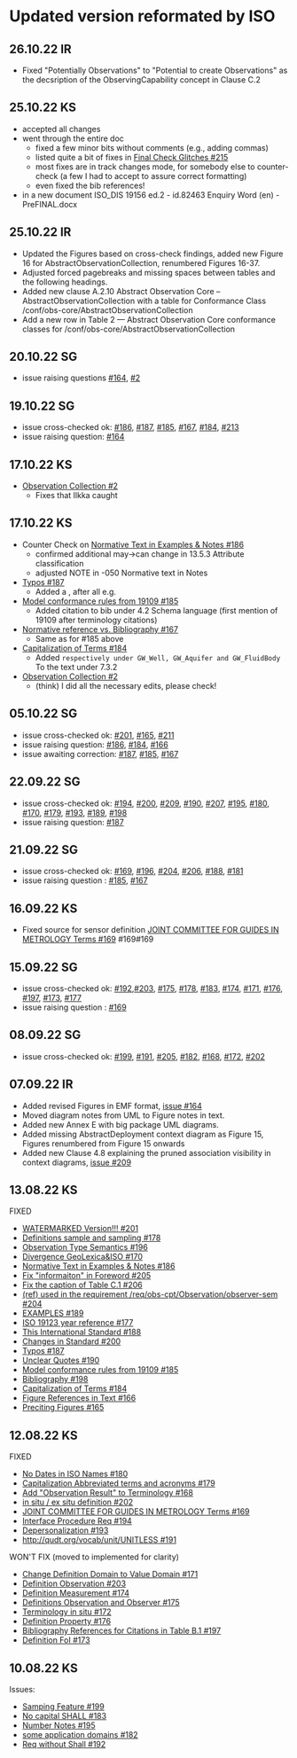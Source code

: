 # Updated version reformated by ISO

## 26.10.22 IR
- Fixed "Potentially Observations" to "Potential to create Observations" as the decsription of the ObservingCapability concept in Clause C.2

## 25.10.22 KS
- accepted all changes
- went through the entire doc
  - fixed a few minor bits without comments (e.g., adding commas)
  - listed quite a bit of fixes in [Final Check Glitches #215](https://github.com/opengeospatial/om-swg/issues/215)
  - most fixes are in track changes mode, for somebody else to counter-check (a few I had to accept to assure correct formatting)
  - even fixed the bib references!
- in a new document ISO_DIS 19156 ed.2 - id.82463 Enquiry Word (en) - PreFINAL.docx

## 25.10.22 IR
- Updated the Figures based on cross-check findings, added new Figure 16 for AbstractObservationCollection, renumbered Figures 16-37.
- Adjusted forced pagebreaks and missing spaces between tables and the following headings.
- Added new clause A.2.10 Abstract Observation Core – AbstractObservationCollection with a table for Conformance Class /conf/obs-core/AbstractObservationCollection
- Add a new row in Table 2 — Abstract Observation Core conformance classes for /conf/obs-core/AbstractObservationCollection

## 20.10.22 SG
- issue raising questions [#164](https://github.com/opengeospatial/om-swg/issues/164), [#2](https://github.com/opengeospatial/om-swg/issues/2)
## 19.10.22 SG
- issue cross-checked ok: [#186](https://github.com/opengeospatial/om-swg/issues/186), [#187](https://github.com/opengeospatial/om-swg/issues/187), [#185](https://github.com/opengeospatial/om-swg/issues/185), [#167](https://github.com/opengeospatial/om-swg/issues/167), [#184](https://github.com/opengeospatial/om-swg/issues/184), [#213](https://github.com/opengeospatial/om-swg/issues/213)
- issue raising question: [#164](https://github.com/opengeospatial/om-swg/issues/164)

## 17.10.22 KS
- [Observation Collection #2](https://github.com/opengeospatial/om-swg/issues/2)
  - Fixes that Ilkka caught
  
## 17.10.22 KS
- Counter Check on [Normative Text in Examples & Notes #186](https://github.com/opengeospatial/om-swg/issues/186)
  - confirmed additional may->can change in 13.5.3 Attribute classification
  - adjusted NOTE in -050 Normative text in Notes
- [Typos #187](https://github.com/opengeospatial/om-swg/issues/187)
  - Added a , after all e.g.
- [Model conformance rules from 19109 #185](https://github.com/opengeospatial/om-swg/issues/185)
  - Added citation to bib under 4.2 Schema language (first mention of 19109 after terminology citations)
- [Normative reference vs. Bibliography #167](https://github.com/opengeospatial/om-swg/issues/167)
  - Same as for #185 above
- [Capitalization of Terms #184](https://github.com/opengeospatial/om-swg/issues/184)
  - Added `respectively under GW_Well, GW_Aquifer and GW_FluidBody` To the text under 7.3.2	
- [Observation Collection #2](https://github.com/opengeospatial/om-swg/issues/2)
  - (think) I did all the necessary edits, please check!

## 05.10.22 SG
- issue cross-checked ok: [#201](https://github.com/opengeospatial/om-swg/issues/201), [#165](https://github.com/opengeospatial/om-swg/issues/165), [#211](https://github.com/opengeospatial/om-swg/issues/211)
- issue raising question: [#186](https://github.com/opengeospatial/om-swg/issues/186), [#184](https://github.com/opengeospatial/om-swg/issues/184), [#166](https://github.com/opengeospatial/om-swg/issues/166)
- issue awaiting correction: [#187](https://github.com/opengeospatial/om-swg/issues/187), [#185](https://github.com/opengeospatial/om-swg/issues/185), [#167](https://github.com/opengeospatial/om-swg/issues/167)

## 22.09.22 SG
- issue cross-checked ok: [#194](https://github.com/opengeospatial/om-swg/issues/194), [#200](https://github.com/opengeospatial/om-swg/issues/200), [#209](https://github.com/opengeospatial/om-swg/issues/209), [#190](https://github.com/opengeospatial/om-swg/issues/190), [#207](https://github.com/opengeospatial/om-swg/issues/207), [#195](https://github.com/opengeospatial/om-swg/issues/195), [#180](https://github.com/opengeospatial/om-swg/issues/180), [#170](https://github.com/opengeospatial/om-swg/issues/170), [#179](https://github.com/opengeospatial/om-swg/issues/179), [#193](https://github.com/opengeospatial/om-swg/issues/193), [#189](https://github.com/opengeospatial/om-swg/issues/189), [#198](https://github.com/opengeospatial/om-swg/issues/198)
- issue raising question: [#187](https://github.com/opengeospatial/om-swg/issues/187)


## 21.09.22 SG
- issue cross-checked ok: [#169](https://github.com/opengeospatial/om-swg/issues/169), [#196](https://github.com/opengeospatial/om-swg/issues/196), [#204](https://github.com/opengeospatial/om-swg/issues/204), [#206](https://github.com/opengeospatial/om-swg/issues/206), [#188](https://github.com/opengeospatial/om-swg/issues/188), [#181](https://github.com/opengeospatial/om-swg/issues/181)
- issue raising question : [#185](https://github.com/opengeospatial/om-swg/issues/185), [#167](https://github.com/opengeospatial/om-swg/issues/167)

## 16.09.22 KS
- Fixed source for sensor definition [JOINT COMMITTEE FOR GUIDES IN METROLOGY Terms #169](https://github.com/opengeospatial/om-swg/issues/169)
#169#169 

## 15.09.22 SG
- issue cross-checked ok: [#192](https://github.com/opengeospatial/om-swg/issues/192),[#203](https://github.com/opengeospatial/om-swg/issues/203), [#175](https://github.com/opengeospatial/om-swg/issues/175), [#178](https://github.com/opengeospatial/om-swg/issues/178), [#183](https://github.com/opengeospatial/om-swg/issues/183), [#174](https://github.com/opengeospatial/om-swg/issues/174), [#171](https://github.com/opengeospatial/om-swg/issues/171), [#176](https://github.com/opengeospatial/om-swg/issues/176), [#197](https://github.com/opengeospatial/om-swg/issues/197), [#173](https://github.com/opengeospatial/om-swg/issues/173), [#177](https://github.com/opengeospatial/om-swg/issues/177)
- issue raising question : [#169](https://github.com/opengeospatial/om-swg/issues/169)


## 08.09.22 SG
- issue cross-checked ok: [#199](https://github.com/opengeospatial/om-swg/issues/199), [#191](https://github.com/opengeospatial/om-swg/issues/191), [#205](https://github.com/opengeospatial/om-swg/issues/205), [#182](https://github.com/opengeospatial/om-swg/issues/182), [#168](https://github.com/opengeospatial/om-swg/issues/168), [#172](https://github.com/opengeospatial/om-swg/issues/172), [#202](https://github.com/opengeospatial/om-swg/issues/202)

## 07.09.22 IR
- Added revised Figures in EMF format, [issue #164](https://github.com/opengeospatial/om-swg/issues/164) 
- Moved diagram notes from UML to Figure notes in text.
- Added new Annex E with big package UML diagrams.
- Added missing AbstractDeployment context diagram as Figure 15, Figures renumbered from Figure 15 onwards
- Added new Clause 4.8 explaining the pruned association visibility in context diagrams, [issue #209](https://github.com/opengeospatial/om-swg/issues/209)

## 13.08.22 KS
FIXED
- [WATERMARKED Version!!! #201](https://github.com/opengeospatial/om-swg/issues/201)
- [Definitions sample and sampling #178](https://github.com/opengeospatial/om-swg/issues/178)
- [Observation Type Semantics #196](https://github.com/opengeospatial/om-swg/issues/196)
- [Divergence GeoLexica&ISO #170](https://github.com/opengeospatial/om-swg/issues/170) 
- [Normative Text in Examples & Notes #186](https://github.com/opengeospatial/om-swg/issues/186) 
- [Fix "informaiton" in Foreword #205](https://github.com/opengeospatial/om-swg/issues/205) 
- [Fix the caption of Table C.1 #206](https://github.com/opengeospatial/om-swg/issues/206) 
- [(ref) used in the requirement /req/obs-cpt/Observation/observer-sem #204](https://github.com/opengeospatial/om-swg/issues/204) 
- [EXAMPLES #189](https://github.com/opengeospatial/om-swg/issues/189) 
- [ISO 19123 year reference #177](https://github.com/opengeospatial/om-swg/issues/177)
- [This International Standard #188](https://github.com/opengeospatial/om-swg/issues/188) 
- [Changes in Standard #200](https://github.com/opengeospatial/om-swg/issues/200) 
- [Typos #187](https://github.com/opengeospatial/om-swg/issues/187)
- [Unclear Quotes #190](https://github.com/opengeospatial/om-swg/issues/190)
- [Model conformance rules from 19109 #185](https://github.com/opengeospatial/om-swg/issues/185)
- [Bibliography #198](https://github.com/opengeospatial/om-swg/issues/198) 
- [Capitalization of Terms #184](https://github.com/opengeospatial/om-swg/issues/184) 
- [Figure References in Text #166](https://github.com/opengeospatial/om-swg/issues/166) 
- [Preciting Figures #165](https://github.com/opengeospatial/om-swg/issues/165) 

## 12.08.22 KS
FIXED
- [No Dates in ISO Names #180](https://github.com/opengeospatial/om-swg/issues/180)
- [Capitalization Abbreviated terms and acronyms #179](https://github.com/opengeospatial/om-swg/issues/179)
- [Add "Observation Result" to Terminology #168](https://github.com/opengeospatial/om-swg/issues/168)
- [in situ / ex situ definition #202](https://github.com/opengeospatial/om-swg/issues/202)
- [JOINT COMMITTEE FOR GUIDES IN METROLOGY Terms #169](https://github.com/opengeospatial/om-swg/issues/169)
- [Interface Procedure Req #194](https://github.com/opengeospatial/om-swg/issues/194)
- [Depersonalization #193](https://github.com/opengeospatial/om-swg/issues/193)
- [http://qudt.org/vocab/unit/UNITLESS #191](https://github.com/opengeospatial/om-swg/issues/191)

WON'T FIX (moved to implemented for clarity)
- [Change Definition Domain to Value Domain #171](https://github.com/opengeospatial/om-swg/issues/171) 
- [Definition Observation #203](https://github.com/opengeospatial/om-swg/issues/203)
- [Definition Measurement #174](https://github.com/opengeospatial/om-swg/issues/174)
- [Definitions Observation and Observer #175](https://github.com/opengeospatial/om-swg/issues/175) 
- [Terminology in situ #172](https://github.com/opengeospatial/om-swg/issues/172) 
- [Definition Property #176](https://github.com/opengeospatial/om-swg/issues/176)
- [Bibliography References for Citations in Table B.1 #197](https://github.com/opengeospatial/om-swg/issues/197) 
- [Definition FoI #173](https://github.com/opengeospatial/om-swg/issues/173) 

## 10.08.22 KS
Issues:
- [Samping Feature #199](https://github.com/opengeospatial/om-swg/issues/199)
- [No capital SHALL #183](https://github.com/opengeospatial/om-swg/issues/183) 
- [Number Notes #195](https://github.com/opengeospatial/om-swg/issues/195) 
- [some application domains #182](https://github.com/opengeospatial/om-swg/issues/182) 
- [Req without Shall #192](https://github.com/opengeospatial/om-swg/issues/192)
